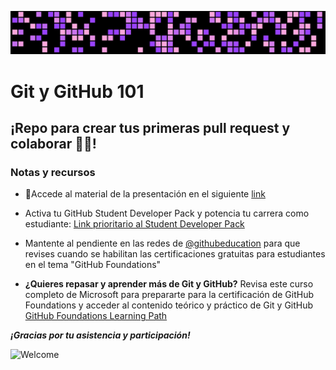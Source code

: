 ![img](./assets/hover.png)
# Git y GitHub 101
## ¡Repo para crear tus primeras pull request y colaborar 🎃👻!

### Notas y recursos
- 📁Accede al material de la presentación en el siguiente [link](https://www.canva.com/design/DAGVoiJXfr8/kIZCVos4xlwrscg0lPZnFw/edit?utm_content=DAGVoiJXfr8&utm_campaign=designshare&utm_medium=link2&utm_source=sharebutton)
- Activa tu GitHub Student Developer Pack y potencia tu carrera como estudiante: [Link prioritario al Student Developer Pack](https://gh.io/git1012024)
- Mantente al pendiente en las redes de [@githubeducation](https://www.instagram.com/githubeducation/) para que revises cuando se habilitan las certificaciones gratuitas para estudiantes en el tema "GitHub Foundations"

- **¿Quieres repasar y aprender más de Git y GitHub?**
Revisa este curso completo de Microsoft para prepararte para la certificación de GitHub Foundations y acceder al contenido teórico y práctico de Git y GitHub
[GitHub Foundations Learning Path](https://learn.microsoft.com/en-us/training/paths/github-foundations/)

_**¡Gracias por tu asistencia y participación!**_

![Welcome](https://i.pinimg.com/564x/5b/75/e4/5b75e44d64c0b9f8703bf70742543a13.jpg)

